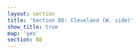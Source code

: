 ```yaml
---
layout: section
title: 'Section B8: Cleveland (W. side)'
show_title: true
map: 'yes'
section: B8
---
```

